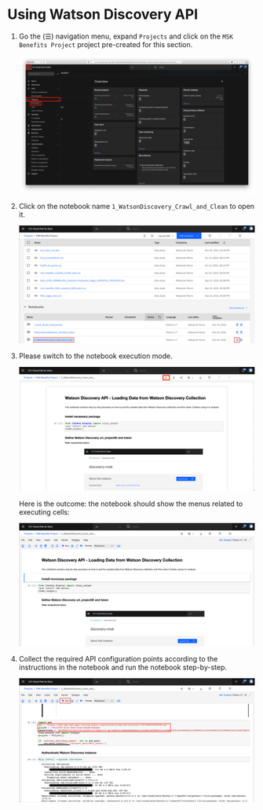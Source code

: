 # Using Watson Discovery API

1. Go the (☰) navigation menu, expand `Projects` and click on the `MSK Benefits Project` project pre-created for this section.

    [![(☰) Menu -> your project](../images/navigation/menu-projects.png)](../images/navigation/menu-projects.png)

2. Click on the notebook name `1_WatsonDiscovery_Crawl_and_Clean` to open it.

    [![Open notebook](../images/nlp/nlp-open-notebook.png)](../images/nlp/nlp-open-notebook.png)

3. Please switch to the notebook execution mode.

    [![Run notebook](../images/nlp/nlp-run-notebook.png)](../images/nlp/nlp-run-notebook.png)

    Here is the outcome: the notebook should show the menus related to executing cells:

    [![Running notebook](../images/nlp/nlp-nb-in-run-mode.png)](../images/nlp/nlp-nb-in-run-mode.png)

4. Collect the required API configuration points according to the instructions in the notebook and run the notebook step-by-step.

    [![API output](../images/nlp/nlp-configuration-points.png)](../images/nlp/nlp-configuration-points.png)